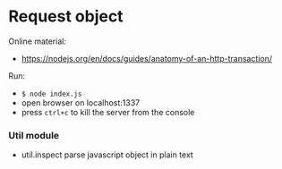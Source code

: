 # Request object

Online material:
- https://nodejs.org/en/docs/guides/anatomy-of-an-http-transaction/

Run:
- `$ node index.js`
- open browser on localhost:1337
- press `ctrl+c` to kill the server from the console


### Util module
- util.inspect parse javascript object in plain text
